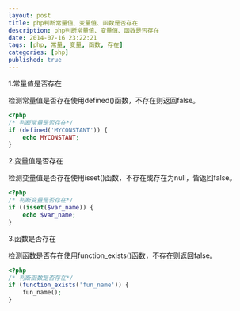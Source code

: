 ```yaml
---
layout: post
title: php判断常量值、变量值、函数是否存在
description: php判断常量值、变量值、函数是否存在
date: 2014-07-16 23:22:21
tags: [php, 常量, 变量, 函数, 存在]
categories: [php]
published: true
---
```

1.常量值是否存在

检测常量值是否存在使用defined()函数，不存在则返回false。

```php
<?php 
/* 判断常量是否存在*/ 
if (defined('MYCONSTANT')) { 
	echo MYCONSTANT; 
} 
```

2.变量值是否存在

检测变量值是否存在使用isset()函数，不存在或存在为null，皆返回false。

```php
<?php 
/* 判断变量是否存在*/ 
if ((isset($var_name)) { 
	echo $var_name;
} 
```

3.函数是否存在

检测函数是否存在使用function_exists()函数，不存在则返回false。

```php
<?php
/* 判断函数是否存在*/ 
if (function_exists('fun_name')) {
	fun_name();
}
```
